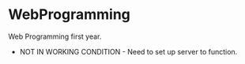 # WebProgramming
Web Programming first year.
- NOT IN WORKING CONDITION -
Need to set up server to function.
